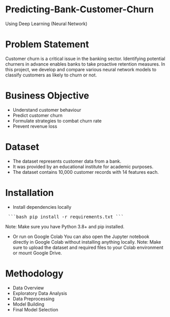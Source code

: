 # Predicting-Bank-Customer-Churn
Using Deep Learning (Neural Network)
# Problem Statement
Customer churn is a critical issue in the banking sector. Identifying potential churners in advance enables banks to take proactive retention measures. In this project, we develop and compare various neural network models to classify customers as likely to churn or not.
# Business Objective
* Understand customer behaviour
* Predict customer churn
* Formulate strategies to combat churn rate
* Prevent revenue loss
# Dataset
- The dataset represents customer data from a bank.
- It was provided by an educational institute for academic purposes.
- The dataset contains 10,000 customer records with 14 features each.
# Installation
* Install dependencies locally
<pre> ```bash pip install -r requirements.txt ``` </pre>
Note: Make sure you have Python 3.8+ and pip installed.
* Or run on Google Colab
You can also open the Jupyter notebook directly in Google Colab without installing anything locally.
Note: Make sure to upload the dataset and required files to your Colab environment or mount Google Drive.
# Methodology
* Data Overview
* Exploratory Data Analysis
* Data Preprocessing
* Model Building
* Final Model Selection
 
